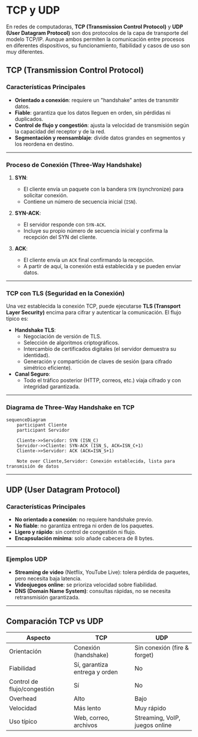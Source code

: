 # **TCP** y **UDP**

En redes de computadoras, **TCP (Transmission Control Protocol)** y **UDP (User Datagram Protocol)** son dos protocolos de la capa de transporte del modelo TCP/IP. Aunque ambos permiten la comunicación entre procesos en diferentes dispositivos, su funcionamiento, fiabilidad y casos de uso son muy diferentes.

## **TCP (Transmission Control Protocol)**

### Características Principales
- **Orientado a conexión**: requiere un "handshake" antes de transmitir datos.
- **Fiable**: garantiza que los datos lleguen en orden, sin pérdidas ni duplicados.
- **Control de flujo y congestión**: ajusta la velocidad de transmisión según la capacidad del receptor y de la red.
- **Segmentación y reensamblaje**: divide datos grandes en segmentos y los reordena en destino.

---

### Proceso de Conexión (Three-Way Handshake)

1. **SYN**:  
   - El cliente envía un paquete con la bandera `SYN` (synchronize) para solicitar conexión.
   - Contiene un número de secuencia inicial (`ISN`).

2. **SYN-ACK**:  
   - El servidor responde con `SYN-ACK`.  
   - Incluye su propio número de secuencia inicial y confirma la recepción del SYN del cliente.

3. **ACK**:  
   - El cliente envía un `ACK` final confirmando la recepción.  
   - A partir de aquí, la conexión está establecida y se pueden enviar datos.

---

### TCP con TLS (Seguridad en la Conexión)

Una vez establecida la conexión TCP, puede ejecutarse **TLS (Transport Layer Security)** encima para cifrar y autenticar la comunicación. El flujo típico es:

- **Handshake TLS**:
  - Negociación de versión de TLS.
  - Selección de algoritmos criptográficos.
  - Intercambio de certificados digitales (el servidor demuestra su identidad).
  - Generación y compartición de claves de sesión (para cifrado simétrico eficiente).
- **Canal Seguro**:
  - Todo el tráfico posterior (HTTP, correos, etc.) viaja cifrado y con integridad garantizada.

---

### Diagrama de Three-Way Handshake en TCP

```mermaid
sequenceDiagram
    participant Cliente
    participant Servidor

    Cliente->>Servidor: SYN (ISN_C)
    Servidor->>Cliente: SYN-ACK (ISN_S, ACK=ISN_C+1)
    Cliente->>Servidor: ACK (ACK=ISN_S+1)

    Note over Cliente,Servidor: Conexión establecida, lista para transmisión de datos
```
---

## **UDP (User Datagram Protocol)**

### Características Principales
- **No orientado a conexión**: no requiere handshake previo.
- **No fiable**: no garantiza entrega ni orden de los paquetes.
- **Ligero y rápido**: sin control de congestión ni flujo.
- **Encapsulación mínima**: solo añade cabecera de 8 bytes.

---

### Ejemplos UDP

- **Streaming de video** (Netflix, YouTube Live): tolera pérdida de paquetes, pero necesita baja latencia.
- **Videojuegos online**: se prioriza velocidad sobre fiabilidad.
- **DNS (Domain Name System)**: consultas rápidas, no se necesita retransmisión garantizada.

---

## **Comparación TCP vs UDP**

| Aspecto                  | TCP                                     | UDP                             |
|---------------------------|-----------------------------------------|---------------------------------|
| Orientación               | Conexión (handshake)                   | Sin conexión (fire & forget)    |
| Fiabilidad                | Sí, garantiza entrega y orden          | No                             |
| Control de flujo/congestión| Sí                                    | No                             |
| Overhead                  | Alto                                   | Bajo                           |
| Velocidad                 | Más lento                              | Muy rápido                     |
| Uso típico                | Web, correo, archivos                  | Streaming, VoIP, juegos online |